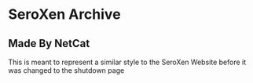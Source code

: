 # SeroXen Archive 
## Made By NetCat

This is meant to represent a similar style to the SeroXen Website before it was changed to the shutdown page
